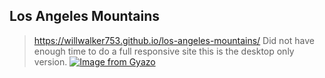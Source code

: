 ## Los Angeles Mountains
> https://willwalker753.github.io/los-angeles-mountains/
> Did not have enough time to do a full responsive site this is the desktop only version.
[![Image from Gyazo](https://i.gyazo.com/64bf3b22faf7420fe74dea9fdb4d18e7.gif)](https://gyazo.com/64bf3b22faf7420fe74dea9fdb4d18e7)